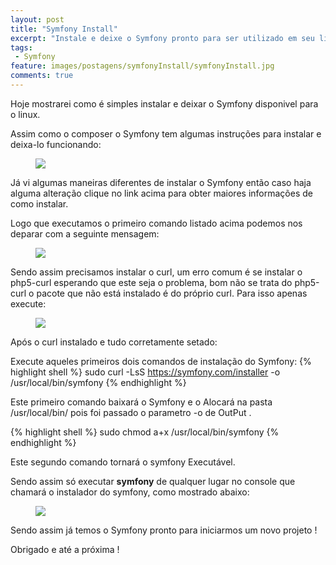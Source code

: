 ```yaml
---
layout: post
title: "Symfony Install"
excerpt: "Instale e deixe o Symfony pronto para ser utilizado em seu linux."
tags:
 - Symfony
feature: images/postagens/symfonyInstall/symfonyInstall.jpg
comments: true
---
```


Hoje mostrarei como é simples instalar e deixar o Symfony disponivel para o linux.

Assim como o composer o Symfony tem algumas instruções para instalar e deixa-lo funcionando:

<figure>
	<a href="https://symfony.com/download" data-toggle="tooltip" title="Symfony Download">
		<img src="{{ site.url }}/images/bancoPostagens/symfonyInstall/comoInstalar.png">
	</a>
</figure>

Já vi algumas maneiras diferentes de instalar o Symfony então caso haja alguma alteração clique no link acima para obter maiores informações de como instalar.

Logo que executamos o primeiro comando listado acima podemos nos deparar com a seguinte mensagem:

<figure>
	<a data-toggle="tooltip" title="Curl Not Found">
		<img src="{{ site.url }}/images/bancoPostagens/symfonyInstall/curlNotFound.png">
	</a>
</figure>

Sendo assim precisamos instalar o curl, um erro comum é se instalar o php5-curl esperando que este seja o problema, bom não se trata do php5-curl o pacote que não está instalado é do próprio curl.
Para isso apenas execute:
<figure>
	<img src="{{ site.url }}/images/bancoPostagens/symfonyInstall/instalarCurl.png">
</figure>

Após o curl instalado e tudo corretamente setado:

Execute aqueles primeiros dois comandos de instalação do Symfony:
{% highlight shell %}
sudo curl -LsS https://symfony.com/installer -o /usr/local/bin/symfony
{% endhighlight %}

Este primeiro comando baixará o Symfony e o Alocará na pasta /usr/local/bin/ pois foi passado o parametro -o de OutPut .

{% highlight shell %}
sudo chmod a+x /usr/local/bin/symfony
{% endhighlight %}

Este segundo comando tornará o symfony Executável.

Sendo assim só executar **symfony** de qualquer lugar no console que chamará o instalador do symfony, como mostrado abaixo:
<figure>
	<img src="{{ site.url }}/images/bancoPostagens/symfonyInstall/chamadaSymfony.png">
</figure>

Sendo assim já temos o Symfony pronto para iniciarmos um novo projeto !

Obrigado e até a próxima !
